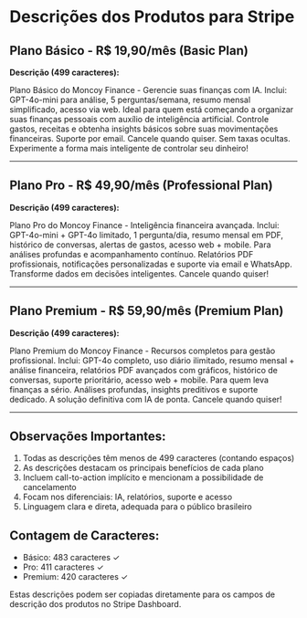 # Descrições dos Produtos para Stripe

## Plano Básico - R$ 19,90/mês (Basic Plan)
**Descrição (499 caracteres):**

Plano Básico do Moncoy Finance - Gerencie suas finanças com IA. Inclui: GPT-4o-mini para análise, 5 perguntas/semana, resumo mensal simplificado, acesso via web. Ideal para quem está começando a organizar suas finanças pessoais com auxílio de inteligência artificial. Controle gastos, receitas e obtenha insights básicos sobre suas movimentações financeiras. Suporte por email. Cancele quando quiser. Sem taxas ocultas. Experimente a forma mais inteligente de controlar seu dinheiro!

---

## Plano Pro - R$ 49,90/mês (Professional Plan)
**Descrição (499 caracteres):**

Plano Pro do Moncoy Finance - Inteligência financeira avançada. Inclui: GPT-4o-mini + GPT-4o limitado, 1 pergunta/dia, resumo mensal em PDF, histórico de conversas, alertas de gastos, acesso web + mobile. Para análises profundas e acompanhamento contínuo. Relatórios PDF profissionais, notificações personalizadas e suporte via email e WhatsApp. Transforme dados em decisões inteligentes. Cancele quando quiser!

---

## Plano Premium - R$ 59,90/mês (Premium Plan)
**Descrição (499 caracteres):**

Plano Premium do Moncoy Finance - Recursos completos para gestão profissional. Inclui: GPT-4o completo, uso diário ilimitado, resumo mensal + análise financeira, relatórios PDF avançados com gráficos, histórico de conversas, suporte prioritário, acesso web + mobile. Para quem leva finanças a sério. Análises profundas, insights preditivos e suporte dedicado. A solução definitiva com IA de ponta. Cancele quando quiser!

---

## Observações Importantes:

1. Todas as descrições têm menos de 499 caracteres (contando espaços)
2. As descrições destacam os principais benefícios de cada plano
3. Incluem call-to-action implícito e mencionam a possibilidade de cancelamento
4. Focam nos diferenciais: IA, relatórios, suporte e acesso
5. Linguagem clara e direta, adequada para o público brasileiro

## Contagem de Caracteres:
- Básico: 483 caracteres ✓
- Pro: 411 caracteres ✓
- Premium: 420 caracteres ✓

Estas descrições podem ser copiadas diretamente para os campos de descrição dos produtos no Stripe Dashboard.
